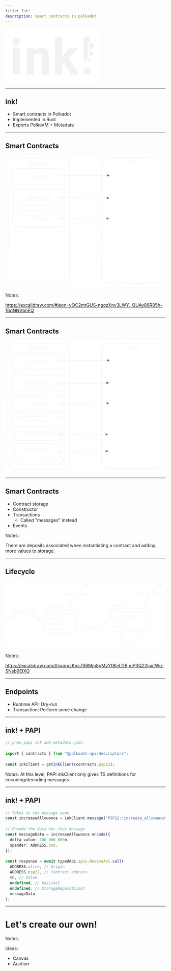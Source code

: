 ```yaml
---
title: Ink!
description: Smart contracts in polkadot
---
```


<img style="width: 300px" src="../../assets/img/0-Shared/logo/ink-white.png" />

---

## ink!

- Smart contracts in Polkadot
- Implemented in Rust
- Exports PolkaVM + Metadata

---

## Smart Contracts

<img src="./img/smartcontracts-1.svg" />

Notes:

https://excalidraw.com/#json=yQC2mtGUS-ngozXnv3LWY,_QUAy86R85h-16dNNVbhEQ

---

## Smart Contracts

<img src="./img/smartcontracts-2.svg" />

---

## Smart Contracts

- Contract storage
- Constructor
- Transactions
  - Called "messages" instead
- Events

Notes:

There are deposits associated when instantiating a contract and adding more values to storage.

---

## Lifecycle

<img src="./img/sc-lifecycle.svg" />

Notes:

https://excalidraw.com/#json=zKnc7S6Mm8gMyYf8leLGB,mP3Q22jaxfWu-SNsb9EIXQ

---

## Endpoints

- Runtime API: Dry-run
- Transaction: Perform some change

---

## ink! + PAPI

```ts
// pnpm papi ink add metadata.json

import { contracts } from "@polkadot-api/descriptors";

const inkClient = getInkClient(contracts.psp22);
```

Notes: At this level, PAPI inkClient only gives TS definitions for encoding/decoding messages

---

## ink! + PAPI

```ts
// Takes in the message name
const increaseAllowance = inkClient.message("PSP22::increase_allowance");

// Encode the data for that message
const messageData = increaseAllowance.encode({
  delta_value: 100_000_000n,
  spender: ADDRESS.bob,
});

const response = await typedApi.apis.ReviveApi.call(
  ADDRESS.alice, // Origin
  ADDRESS.psp22, // Contract address
  0n, // Value
  undefined, // GasLimit
  undefined, // StorageDepositLimit
  messageData
);
```

---

# Let's create our own!

Notes:

Ideas:

- Canvas
- Auction
